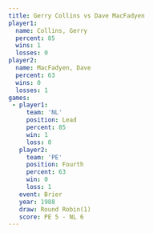 ```yaml
---
title: Gerry Collins vs Dave MacFadyen
player1:               
  name: Collins, Gerry 
  percent: 85          
  wins: 1              
  losses: 0            
player2:               
  name: MacFadyen, Dave
  percent: 63          
  wins: 0              
  losses: 1            
games:
 - player1:        
     team: 'NL'    
     position: Lead
     percent: 85   
     win: 1        
     loss: 0       
   player2:          
     team: 'PE'      
     position: Fourth
     percent: 63     
     win: 0          
     loss: 1         
   event: Brier        
   year: 1988          
   draw: Round Robin(1)
   score: PE 5 - NL 6  
---
```

